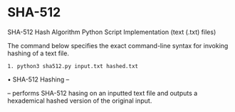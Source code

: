 # SHA-512
SHA-512 Hash Algorithm Python Script Implementation (text (.txt) files)

The command below specifies the exact command-line syntax for invoking hashing of a text file. 
	
	1. python3 sha512.py input.txt hashed.txt

 • SHA-512 Hashing –

 – performs SHA-512 hasing on an inputted text file and outputs a hexademical hashed version of the original input.
 
